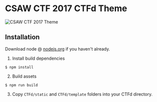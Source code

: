 # CSAW CTF 2017 CTFd Theme

![CSAW CTF 2017 Theme](https://raw.githubusercontent.com/nolanleung/CSAW-CTF-2017-Theme/master/csaw.gif)

## Installation

Download node @ [nodejs.org](https://nodejs.org) if you haven't already.

1. Install build dependencies
```
$ npm install
```

2. Build assets
```
$ npm run build
```

3. Copy `CTFd/static` and `CTFd/template` folders into your CTFd directory.
